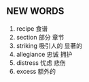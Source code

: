 ## NEW WORDS

1. recipe 食谱
2. section 部分 章节
3. striking 吸引人的 显著的
4. allegiance 忠诚 拥护
5. distress 忧虑 悲伤
6. excess 额外的
